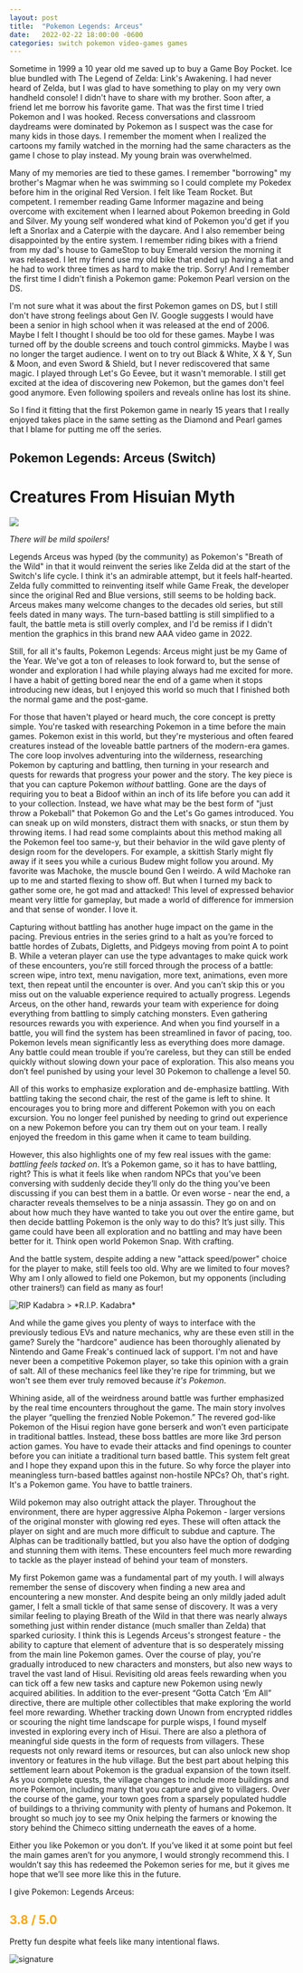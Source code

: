 ```yaml
---
layout: post
title:  "Pokemon Legends: Arceus"
date:   2022-02-22 18:00:00 -0600
categories: switch pokemon video-games games
---
```

Sometime in 1999 a 10 year old me saved up to buy a Game Boy Pocket. Ice blue bundled with The Legend of Zelda: Link's Awakening. I had never heard of Zelda, but I was glad to have something to play on my very own handheld console! I didn't have to share with my brother. Soon after, a friend let me borrow his favorite game. That was the first time I tried Pokemon and I was hooked. Recess conversations and classroom daydreams were dominated by Pokemon as I suspect was the case for many kids in those days. I remember the moment when I realized the cartoons my family watched in the morning had the same characters as the game I chose to play instead. My young brain was overwhelmed.

Many of my memories are tied to these games. I remember "borrowing" my brother's Magmar when he was swimming so I could complete my Pokedex before him in the original Red Version. I felt like Team Rocket. But competent. I remember reading Game Informer magazine and being overcome with excitement when I learned about Pokemon breeding in Gold and Silver. My young self wondered what kind of Pokemon you'd get if you left a Snorlax and a Caterpie with the daycare. And I also remember being disappointed by the entire system. I remember riding bikes with a friend from my dad's house to GameStop to buy Emerald version the morning it was released. I let my friend use my old bike that ended up having a flat and he had to work three times as hard to make the trip. Sorry! And I remember the first time I didn't finish a Pokemon game: Pokemon Pearl version on the DS. 

I'm not sure what it was about the first Pokemon games on DS, but I still don't have strong feelings about Gen IV. Google suggests I would have been a senior in high school when it was released at the end of 2006. Maybe I felt I thought I should be too old for these games. Maybe I was turned off by the double screens and touch control gimmicks. Maybe I was no longer the target audience. I went on to try out Black & White, X & Y, Sun & Moon, and even Sword & Shield, but I never rediscovered that same magic. I played through Let's Go Eevee, but it wasn't memorable. I still get excited at the idea of discovering new Pokemon, but the games don't feel good anymore. Even following spoilers and reveals online has lost its shine. 

So I find it fitting that the first Pokemon game in nearly 15 years that I really enjoyed takes place in the same setting as the Diamond and Pearl games that I blame for putting me off the series. 

## Pokemon Legends: Arceus (Switch)
# Creatures From Hisuian Myth

<img src="{{site.baseurl}}/assets/images/2022-02-22-legends-arceus-header.png" >

*There will be mild spoilers!*

Legends Arceus was hyped (by the community) as Pokemon's "Breath of the Wild" in that it would reinvent the series like Zelda did at the start of the Switch's life cycle. I think it's an admirable attempt, but it feels half-hearted. Zelda fully committed to reinventing itself while Game Freak, the developer since the original Red and Blue versions, still seems to be holding back. Arceus makes many welcome changes to the decades old series, but still feels dated in many ways. The turn-based battling is still simplified to a fault, the battle meta is still overly complex, and I'd be remiss if I didn't mention the graphics in this brand new AAA video game in 2022. 

Still, for all it's faults, Pokemon Legends: Arceus might just be my Game of the Year. We've got a ton of releases to look forward to, but the sense of wonder and exploration I had while playing always had me excited for more. I have a habit of getting bored near the end of a game when it stops introducing new ideas, but I enjoyed this world so much that I finished both the normal game and the post-game. 

For those that haven't played or heard much, the core concept is pretty simple. You're tasked with researching Pokemon in a time before the main games. Pokemon exist in this world, but they're mysterious and often feared creatures instead of the loveable battle partners of the modern-era games. The core loop involves adventuring into the wilderness, researching Pokemon by capturing and battling, then turning in your research and quests for rewards that progress your power and the story. The key piece is that you can capture Pokemon *without* battling. Gone are the days of requiring you to beat a Bidoof within an inch of its life before you can add it to your collection. Instead, we have what may be the best form of "just throw a Pokeball" that Pokemon Go and the Let's Go games introduced. You can sneak up on wild monsters, distract them with snacks, or stun them by throwing items. I had read some complaints about this method making all the Pokemon feel too same-y, but their behavior in the wild gave plenty of design room for the developers. For example, a skittish Starly might fly away if it sees you while a curious Budew might follow you around. My favorite was Machoke, the muscle bound Gen I weirdo. A wild Machoke ran up to me and started flexing to show off. But when I turned my back to gather some ore, he got mad and attacked! This level of expressed behavior meant very little for gameplay, but made a world of difference for immersion and that sense of wonder. I love it. 

Capturing without battling has another huge impact on the game in the pacing. Previous entries in the series grind to a halt as you’re forced to battle hordes of Zubats, Digletts, and Pidgeys moving from point A to point B. While a veteran player can use the type advantages to make quick work of these encounters, you’re still forced through the process of a battle: screen wipe, intro text, menu navigation, more text, animations, even more text, then repeat until the encounter is over. And you can’t skip this or you miss out on the valuable experience required to actually progress. Legends Arceus, on the other hand, rewards your team with experience for doing everything from battling to simply catching monsters. Even gathering resources rewards you with experience. And when you find yourself in a battle, you will find the system has been streamlined in favor of pacing, too. Pokemon levels mean significantly less as everything does more damage. Any battle could mean trouble if you’re careless, but they can still be ended quickly without slowing down your pace of exploration. This also means you don’t feel punished by using your level 30 Pokemon to challenge a level 50. 

All of this works to emphasize exploration and de-emphasize battling. With battling taking the second chair, the rest of the game is left to shine. It encourages you to bring more and different Pokemon with you on each excursion. You no longer feel punished by needing to grind out experience on a new Pokemon before you can try them out on your team. I really enjoyed the freedom in this game when it came to team building. 

However, this also highlights one of my few real issues with the game: *battling feels tacked on*. It’s a Pokemon game, so it has to have battling, right? This is what it feels like when random NPCs that you’ve been conversing with suddenly decide they’ll only do the thing you’ve been discussing if you can best them in a battle. Or even worse - near the end, a character reveals themselves to be a ninja assassin. They go on and on about how much they have wanted to take you out over the entire game, but then decide battling Pokemon is the only way to do this? It’s just silly. This game could have been all exploration and no battling and may have been better for it. Think open world Pokemon Snap. With crafting. 

And the battle system, despite adding a new "attack speed/power" choice for the player to make, still feels too old. Why are we limited to four moves? Why am I only allowed to field one Pokemon, but my opponents (including other trainers!) can field as many as four!

 <img src="{{site.baseurl}}/assets/images/2022-02-22-legends-arceus-team-battle.png" alt="RIP Kadabra" >   
 > *R.I.P. Kadabra*

And while the game gives you plenty of ways to interface with the previously tedious EVs and nature mechanics, why are these even still in the game? Surely the "hardcore" audience has been thoroughly alienated by Nintendo and Game Freak's continued lack of support. I'm not and have never been a competitive Pokemon player, so take this opinion with a grain of salt. All of these mechanics feel like they're ripe for trimming, but we won't see them ever truly removed because *it's Pokemon*.

Whining aside, all of the weirdness around battle was further emphasized by the real time encounters throughout the game. The main story involves the player “quelling the frenzied Noble Pokemon.” The revered god-like Pokemon of the Hisui region have gone berserk and won’t even participate in traditional battles. Instead, these boss battles are more like 3rd person action games. You have to evade their attacks and find openings to counter before you can initiate a traditional turn based battle. This system felt great and I hope they expand upon this in the future. So why force the player into meaningless turn-based battles against non-hostile NPCs? Oh, that's right. It's a Pokemon game. You have to battle trainers. 

Wild pokemon may also outright attack the player. Throughout the environment, there are hyper aggressive Alpha Pokemon - larger versions of the original monster with glowing red eyes. These will often attack the player on sight and are much more difficult to subdue and capture. The Alphas can be traditionally battled, but you also have the option of dodging and stunning them with items. These encounters feel much more rewarding to tackle as the player instead of behind your team of monsters. 

My first Pokemon game was a fundamental part of my youth. I will always remember the sense of discovery when finding a new area and encountering a new monster. And despite being an only mildly jaded adult gamer, I felt a small tickle of that same sense of discovery. It was a very similar feeling to playing Breath of the Wild in that there was nearly always something just within render distance (much smaller than Zelda) that sparked curiosity. I think this is Legends Arceus's strongest feature - the ability to capture that element of adventure that is so desperately missing from the main line Pokemon games. Over the course of play, you're gradually introduced to new characters and monsters, but also new ways to travel the vast land of Hisui. Revisiting old areas feels rewarding when you can tick off a few new tasks and capture new Pokemon using newly acquired abilities. In addition to the ever-present “Gotta Catch ‘Em All” directive, there are multiple other collectibles that make exploring the world feel more rewarding. Whether tracking down Unown from encrypted riddles or scouring the night time landscape for purple wisps, I found myself invested in exploring every inch of Hisui. There are also a plethora of meaningful side quests in the form of requests from villagers. These requests not only reward items or resources, but can also unlock new shop inventory or features in the hub village. But the best part about helping this settlement learn about Pokemon is the gradual expansion of the town itself. As you complete quests, the village changes to include more buildings and more Pokemon, including many that you capture and give to villagers. Over the course of the game, your town goes from a sparsely populated huddle of buildings to a thriving community with plenty of humans and Pokemon. It brought so much joy to see my Onix helping the farmers or knowing the story behind the Chimeco sitting underneath the eaves of a home. 

Either you like Pokemon or you don’t. If you’ve liked it at some point but feel the main games aren’t for you anymore, I would strongly recommend this. I wouldn’t say this has redeemed the Pokemon series for me, but it gives me hope that we’ll see more like this in the future. 

I give Pokemon: Legends Arceus:

## <span style="color:orange">**3.8 / 5.0**</span>

Pretty fun despite what feels like many intentional flaws.

<img src="{{site.baseurl}}/assets/images/signature01.png" alt="signature" >
